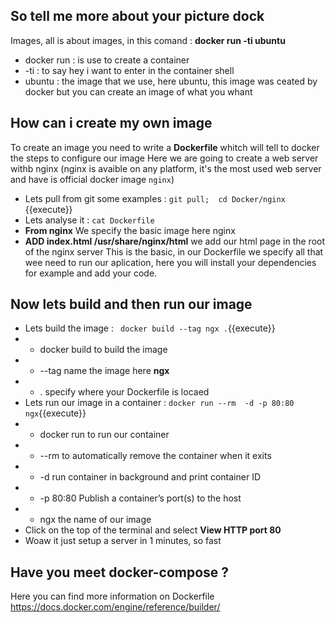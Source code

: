 ## So tell me more about your picture dock
Images, all is about images, in this comand : **docker run -ti ubuntu**
- docker run : is use to create a container
- -ti : to say hey i want to enter in the container shell
- ubuntu : the image that we use, here ubuntu, this image was ceated by docker but you can create an image of what you whant

## How can i create my own image
To create an image you need to write a **Dockerfile** whitch will tell to docker the steps to configure our image
Here we are going to create a web server withb nginx (nginx is avaible on any platform, it's the most used web server and have is official docker image `nginx`)
- Lets pull from git some examples  : `git pull;  cd Docker/nginx `{{execute}}
- Lets analyse it : `cat Dockerfile`
- **From nginx** We specify the basic image here nginx
- **ADD index.html /usr/share/nginx/html** we add our html page in the root of the nginx server
This is the basic, in our Dockerfile we specify all that wee need to run our aplication, here you will install your dependencies for example and add your code.

## Now lets build and then run our image 
- Lets build the image : ` docker build --tag ngx .`{{execute}}
- - docker build to build the image 
- - --tag name the image here **ngx** 
- - . specify where your Dockerfile is locaed
- Lets run our image in a container : ` docker run --rm  -d -p 80:80 ngx `{{execute}}
- - docker run to run our container 
- - --rm to automatically remove the container when it exits
- - -d run container in background and print container ID
- - -p 80:80 Publish a container’s port(s) to the host
- - ngx the name of our image
- Click on the top of the terminal and select **View HTTP port 80**
- Woaw it just setup a server in 1 minutes, so fast 

## Have you meet docker-compose ?




Here you can find more information on Dockerfile https://docs.docker.com/engine/reference/builder/



